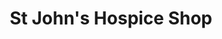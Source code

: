 ---
title: "St John's Hospice Shop"
url: /lancaster/st-johns-hospice-shop-kingsway-retail-park/
shop: Gebrauchtwaren
---